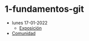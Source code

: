 # 1-fundamentos-git

- lunes 17-01-2022     
  - [Exposición](https://escuela.it/)
- [Comunidad](https://escuela.it/)


